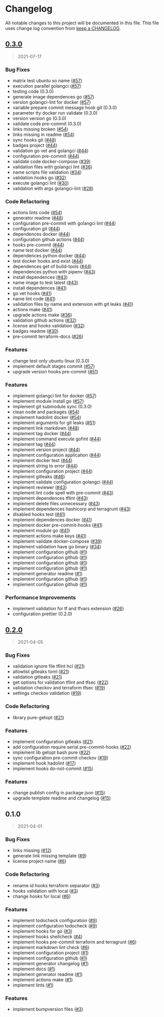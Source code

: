 # Changelog

All notable changes to this project will be documented in this file. This file uses change log convention from [keep a CHANGELOG](http://keepachangelog.com/en/0.3.0/).


<a name="0.3.0"></a>
## [0.3.0](https://github.com/hadenlabs/pre-commit-hooks/compare/0.2.0...0.3.0)

> 2021-07-17

### Bug Fixes

* matrix test ubuntu so name ([#57](https://github.com/hadenlabs/pre-commit-hooks/issues/57))
* execution parallel golangci ([#57](https://github.com/hadenlabs/pre-commit-hooks/issues/57))
* testing code (0.3.0)
* generate image dependences go ([#57](https://github.com/hadenlabs/pre-commit-hooks/issues/57))
* version golangci-lint for docker ([#57](https://github.com/hadenlabs/pre-commit-hooks/issues/57))
* variable prepare commit message hook git (0.3.0)
* parameter tty docker run validate (0.3.0)
* version version go (0.3.0)
* validate code pre-commit (0.3.0)
* links missing broken ([#54](https://github.com/hadenlabs/pre-commit-hooks/issues/54))
* links missing in readme ([#54](https://github.com/hadenlabs/pre-commit-hooks/issues/54))
* sync hooks git ([#48](https://github.com/hadenlabs/pre-commit-hooks/issues/48))
* badges project ([#44](https://github.com/hadenlabs/pre-commit-hooks/issues/44))
* validation go vet and golangci ([#44](https://github.com/hadenlabs/pre-commit-hooks/issues/44))
* configuration pre-commit ([#44](https://github.com/hadenlabs/pre-commit-hooks/issues/44))
* validate code docker-compose ([#39](https://github.com/hadenlabs/pre-commit-hooks/issues/39))
* validation files with golangci lint ([#36](https://github.com/hadenlabs/pre-commit-hooks/issues/36))
* name scripts file validation ([#34](https://github.com/hadenlabs/pre-commit-hooks/issues/34))
* validation hooks go ([#32](https://github.com/hadenlabs/pre-commit-hooks/issues/32))
* execute golangci lint ([#30](https://github.com/hadenlabs/pre-commit-hooks/issues/30))
* validation with args golangci-lint ([#28](https://github.com/hadenlabs/pre-commit-hooks/issues/28))

### Code Refactoring

* actions lints code ([#54](https://github.com/hadenlabs/pre-commit-hooks/issues/54))
* generator readme ([#48](https://github.com/hadenlabs/pre-commit-hooks/issues/48))
* configuration pre-commit with golangci lint ([#44](https://github.com/hadenlabs/pre-commit-hooks/issues/44))
* configuration git ([#44](https://github.com/hadenlabs/pre-commit-hooks/issues/44))
* dependences docker ([#44](https://github.com/hadenlabs/pre-commit-hooks/issues/44))
* configuration github actions ([#44](https://github.com/hadenlabs/pre-commit-hooks/issues/44))
* hooks pre-commit ([#44](https://github.com/hadenlabs/pre-commit-hooks/issues/44))
* name test docker ([#44](https://github.com/hadenlabs/pre-commit-hooks/issues/44))
* dependences python docker ([#44](https://github.com/hadenlabs/pre-commit-hooks/issues/44))
* test docker hooks and exist ([#44](https://github.com/hadenlabs/pre-commit-hooks/issues/44))
* dependences get of build-tools ([#44](https://github.com/hadenlabs/pre-commit-hooks/issues/44))
* dependences python with pipenv ([#43](https://github.com/hadenlabs/pre-commit-hooks/issues/43))
* install dependences ([#43](https://github.com/hadenlabs/pre-commit-hooks/issues/43))
* name image to test latest ([#43](https://github.com/hadenlabs/pre-commit-hooks/issues/43))
* install dependences ([#41](https://github.com/hadenlabs/pre-commit-hooks/issues/41))
* go vet hooks ([#41](https://github.com/hadenlabs/pre-commit-hooks/issues/41))
* name lint code ([#41](https://github.com/hadenlabs/pre-commit-hooks/issues/41))
* validation files by name and extension with git leaks ([#41](https://github.com/hadenlabs/pre-commit-hooks/issues/41))
* actions make ([#41](https://github.com/hadenlabs/pre-commit-hooks/issues/41))
* upgrade actions make ([#36](https://github.com/hadenlabs/pre-commit-hooks/issues/36))
* validation github actions ([#32](https://github.com/hadenlabs/pre-commit-hooks/issues/32))
* license and hooks validation ([#32](https://github.com/hadenlabs/pre-commit-hooks/issues/32))
* badges readme ([#30](https://github.com/hadenlabs/pre-commit-hooks/issues/30))
* pre-commit terraform-docs ([#26](https://github.com/hadenlabs/pre-commit-hooks/issues/26))

### Features

* change test only ubuntu linux (0.3.0)
* implement default stages commit ([#57](https://github.com/hadenlabs/pre-commit-hooks/issues/57))
* upgrade version hooks pre-commit ([#51](https://github.com/hadenlabs/pre-commit-hooks/issues/51))

### Features

* implement golangci lint for docker ([#57](https://github.com/hadenlabs/pre-commit-hooks/issues/57))
* implement module install go ([#57](https://github.com/hadenlabs/pre-commit-hooks/issues/57))
* implement git submodule sync (0.3.0)
* clean node and packages ([#54](https://github.com/hadenlabs/pre-commit-hooks/issues/54))
* implement hadolint docker ([#54](https://github.com/hadenlabs/pre-commit-hooks/issues/54))
* implement arguments for git leaks ([#51](https://github.com/hadenlabs/pre-commit-hooks/issues/51))
* implement link markdown ([#48](https://github.com/hadenlabs/pre-commit-hooks/issues/48))
* implement tag docker ([#44](https://github.com/hadenlabs/pre-commit-hooks/issues/44))
* implement command execute gofmt ([#44](https://github.com/hadenlabs/pre-commit-hooks/issues/44))
* implement tag ([#44](https://github.com/hadenlabs/pre-commit-hooks/issues/44))
* implement version project ([#44](https://github.com/hadenlabs/pre-commit-hooks/issues/44))
* implement configuration application ([#44](https://github.com/hadenlabs/pre-commit-hooks/issues/44))
* implement docker test ([#44](https://github.com/hadenlabs/pre-commit-hooks/issues/44))
* implement string to error ([#44](https://github.com/hadenlabs/pre-commit-hooks/issues/44))
* implement configuration project ([#44](https://github.com/hadenlabs/pre-commit-hooks/issues/44))
* implement gitleaks ([#46](https://github.com/hadenlabs/pre-commit-hooks/issues/46))
* implement validate configuration golangci ([#44](https://github.com/hadenlabs/pre-commit-hooks/issues/44))
* implement reviewer ([#43](https://github.com/hadenlabs/pre-commit-hooks/issues/43))
* implement lint code spell with pre-commit ([#43](https://github.com/hadenlabs/pre-commit-hooks/issues/43))
* implement dependences tflint ([#43](https://github.com/hadenlabs/pre-commit-hooks/issues/43))
* implement delete files unnecessary ([#43](https://github.com/hadenlabs/pre-commit-hooks/issues/43))
* implement dependences hashicorp and terragrunt ([#43](https://github.com/hadenlabs/pre-commit-hooks/issues/43))
* disabled hooks test ([#41](https://github.com/hadenlabs/pre-commit-hooks/issues/41))
* implement dependences docker ([#41](https://github.com/hadenlabs/pre-commit-hooks/issues/41))
* implement docker pre-commit-hooks ([#41](https://github.com/hadenlabs/pre-commit-hooks/issues/41))
* implement module go ([#41](https://github.com/hadenlabs/pre-commit-hooks/issues/41))
* implement actions make keys ([#41](https://github.com/hadenlabs/pre-commit-hooks/issues/41))
* implement validate docker-compose ([#39](https://github.com/hadenlabs/pre-commit-hooks/issues/39))
* implement validation have go binary ([#34](https://github.com/hadenlabs/pre-commit-hooks/issues/34))
* implement configuration github ([#1](https://github.com/hadenlabs/pre-commit-hooks/issues/1))
* implement configuration github ([#1](https://github.com/hadenlabs/pre-commit-hooks/issues/1))
* implement configuration github ([#1](https://github.com/hadenlabs/pre-commit-hooks/issues/1))
* implement configuration github ([#1](https://github.com/hadenlabs/pre-commit-hooks/issues/1))
* implement generator readme ([#1](https://github.com/hadenlabs/pre-commit-hooks/issues/1))
* implement configuration github ([#1](https://github.com/hadenlabs/pre-commit-hooks/issues/1))
* implement configuration github ([#1](https://github.com/hadenlabs/pre-commit-hooks/issues/1))

### Performance Improvements

* implement validation for tf and tfvars extension ([#26](https://github.com/hadenlabs/pre-commit-hooks/issues/26))
* configuration prettier (0.2.0)


<a name="0.2.0"></a>
## [0.2.0](https://github.com/hadenlabs/pre-commit-hooks/compare/0.1.0...0.2.0)

> 2021-04-05

### Bug Fixes

* validation ignore file tflint hcl ([#21](https://github.com/hadenlabs/pre-commit-hooks/issues/21))
* allowlist gitleaks toml ([#21](https://github.com/hadenlabs/pre-commit-hooks/issues/21))
* validation gitleaks ([#21](https://github.com/hadenlabs/pre-commit-hooks/issues/21))
* get options for validation tflint and tfsec ([#22](https://github.com/hadenlabs/pre-commit-hooks/issues/22))
* validation checkov and terraform tfsec ([#19](https://github.com/hadenlabs/pre-commit-hooks/issues/19))
* settings checkov validation ([#19](https://github.com/hadenlabs/pre-commit-hooks/issues/19))

### Code Refactoring

* library pure-getopt ([#21](https://github.com/hadenlabs/pre-commit-hooks/issues/21))

### Features

* implement configuration gitleaks ([#21](https://github.com/hadenlabs/pre-commit-hooks/issues/21))
* add configuration require serial pre-commit-hooks ([#22](https://github.com/hadenlabs/pre-commit-hooks/issues/22))
* implement lib getopt bash pure ([#22](https://github.com/hadenlabs/pre-commit-hooks/issues/22))
* sync configuration pre-commit checkov ([#19](https://github.com/hadenlabs/pre-commit-hooks/issues/19))
* implement hook hadolint ([#17](https://github.com/hadenlabs/pre-commit-hooks/issues/17))
* implement hooks do-not-commit ([#15](https://github.com/hadenlabs/pre-commit-hooks/issues/15))

### Features

* change publish config in package json ([#15](https://github.com/hadenlabs/pre-commit-hooks/issues/15))
* upgrade template readme and changelog ([#15](https://github.com/hadenlabs/pre-commit-hooks/issues/15))


<a name="0.1.0"></a>
## 0.1.0

> 2021-04-01

### Bug Fixes

* links missing ([#12](https://github.com/hadenlabs/pre-commit-hooks/issues/12))
* generate link missing template ([#9](https://github.com/hadenlabs/pre-commit-hooks/issues/9))
* license project name ([#6](https://github.com/hadenlabs/pre-commit-hooks/issues/6))

### Code Refactoring

* rename id hooks terraform separator ([#3](https://github.com/hadenlabs/pre-commit-hooks/issues/3))
* hooks validation with local ([#3](https://github.com/hadenlabs/pre-commit-hooks/issues/3))
* change hooks for local ([#6](https://github.com/hadenlabs/pre-commit-hooks/issues/6))

### Features

* implement todocheck configuration ([#9](https://github.com/hadenlabs/pre-commit-hooks/issues/9))
* implement configuration todocheck ([#9](https://github.com/hadenlabs/pre-commit-hooks/issues/9))
* implement hooks for go ([#3](https://github.com/hadenlabs/pre-commit-hooks/issues/3))
* implement hooks shellcheck ([#4](https://github.com/hadenlabs/pre-commit-hooks/issues/4))
* implement hooks pre-commit terraform and terragrunt ([#6](https://github.com/hadenlabs/pre-commit-hooks/issues/6))
* implement markdown lint check ([#6](https://github.com/hadenlabs/pre-commit-hooks/issues/6))
* implement configuration project ([#1](https://github.com/hadenlabs/pre-commit-hooks/issues/1))
* implement configuration github ([#1](https://github.com/hadenlabs/pre-commit-hooks/issues/1))
* implement generator changelog ([#1](https://github.com/hadenlabs/pre-commit-hooks/issues/1))
* implement docs ([#1](https://github.com/hadenlabs/pre-commit-hooks/issues/1))
* implement generator readme ([#1](https://github.com/hadenlabs/pre-commit-hooks/issues/1))
* implement actions make ([#1](https://github.com/hadenlabs/pre-commit-hooks/issues/1))
* implement lints ([#1](https://github.com/hadenlabs/pre-commit-hooks/issues/1))

### Features

* implement bumpversion files ([#3](https://github.com/hadenlabs/pre-commit-hooks/issues/3))

